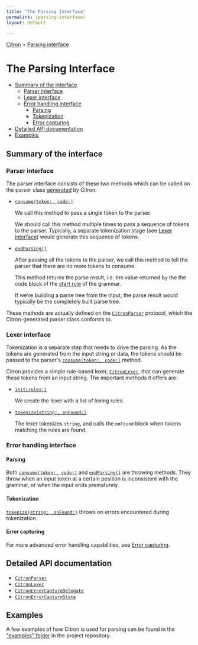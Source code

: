 ```yaml
---
title: "The Parsing Interface"
permalink: /parsing-interface/
layout: default

---
```


[Citron] > [Parsing interface]

[Citron]: /citron/
[Parsing interface]: .

# The Parsing Interface

- [Summary of the interface](#summary-of-the-interface)
   - [Parser interface](#parser-interface)
   - [Lexer interface](#lexer-interface)
   - [Error handling interface](#error-handling-interface)
      - [Parsing](#parsing)
      - [Tokenization](#tokenization)
      - [Error capturing](#error-capturing)
- [Detailed API documentation](#detailed-api-documentation)
- [Examples](#examples)

## Summary of the interface

### Parser interface

The parser interface consists of these two methods which can be called
on the parser class [generated] by Citron:

  - [`consume(token:, code:)`]

    We call this method to pass a single token to the parser.

    We should call this method multiple times to pass a sequence of
    tokens to the parser. Typically, a separate tokenization stage (see
    [Lexer interface](#lexer-interface)) would generate this sequence of
    tokens.

  - [`endParsing()`]

    After passing all the tokens to the parser, we call this
    method to tell the parser that there are no more tokens to consume.

    This method returns the parse result, i.e. the value returned by the
    the code block of the [start rule] of the grammar.

    If we're building a parse tree from the input, the parse result
    would typically be the completely built parse tree.

These methods are actually defined on the [`CitronParser`] protocol,
which the Citron-generated parser class conforms to.

[generated]: /citron/generating-the-parser/
[start rule]: /citron/grammar-file/#start-rule

### Lexer interface

Tokenization is a separate step that needs to drive the parsing. As the
tokens are generated from the input string or data, the tokens should be
passed to the parser's [`consume(token:, code:)`] method.

Citron provides a simple rule-based lexer, [`CitronLexer`], that can
generate these tokens from an input string. The important methods it
offers are:

  - [`init(rules:)`]

    We create the lexer with a list of lexing rules.

  - [`tokenize(string:, onFound:)`]

    The lexer tokenizes `string`, and calls the `onFound` block when
    tokens matching the rules are found.

[`CitronParser`]: api/CitronParser/#citronparser
[`consume(token:, code:)`]: api/CitronParser/#consumetoken-citrontoken-tokencode-citrontokencode
[`endParsing()`]: api/CitronParser/#endparsing

[`CitronLexer`]: api/CitronLexer/#citronlexer
[`init(rules:)`]: api/CitronLexer/#initrules-lexingrule
[`tokenize(string:, onFound:)`]: api/CitronLexer/#tokenize_-string-string-onfound-action

### Error handling interface

#### Parsing

Both [`consume(token:, code:)`] and [`endParsing()`] are throwing
methods.  They throw when an input token at a certain position is
inconsistent with the grammar, or when the input ends prematurely.

#### Tokenization

[`tokenize(string:, onFound:)`] throws on errors encountered during
tokenization.

#### Error capturing

For more advanced error handling capabilities, see [Error
capturing](/citron/error-capturing/).

## Detailed API documentation

  - [`CitronParser`](api/CitronParser/)
  - [`CitronLexer`](api/CitronLexer/)
  - [`CitronErrorCaptureDelegate`](api/CitronErrorCaptureDelegate/)
  - [`CitronErrorCaptureState`](api/CitronErrorCaptureState/)

## Examples

A few examples of how Citron is used for parsing can be found in the
["examples" folder][eg] in the project repository.

[eg]: https://github.com/roop/citron/tree/master/examples/

